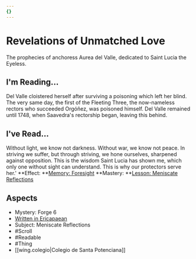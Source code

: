 ```yaml
---
{}
---
```

# Revelations of Unmatched Love
The prophecies of anchoress Aurea del Valle, dedicated to Saint Lucia the Eyeless.
## I'm Reading...
Del Valle cloistered herself after surviving a poisoning which left her blind. The very same day, the first of the Fleeting Three, the now-nameless rectors who succeeded Orgóñez, was poisoned himself. Del Valle remained until 1748, when Saavedra's rectorship began, leaving this behind.
## I've Read...
Without light, we know not darkness. Without war, we know not peace. In striving we suffer, but through striving, we hone ourselves, sharpened against opposition. This is the wisdom Saint Lucia has shown me, which only one without sight can understand. This is why our protectors serve her.'
**Effect: **[Memory: Foresight](https://uadaf.theevilroot.xyz/rowenarium/element/mem.foresight)
**Mastery: **[Lesson: Meniscate Reflections](https://uadaf.theevilroot.xyz/rowenarium/element/x.meniscatereflections)
## Aspects
- Mystery: Forge 6
- [Written in Ericapaean](https://uadaf.theevilroot.xyz/rowenarium/element/w.ericapaean)
- Subject: Meniscate Reflections
- #Scroll
- #Readable
- #Thing
- [[wing.colegio|Colegio de Santa Potenciana]]